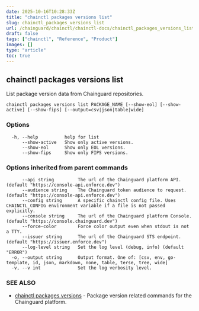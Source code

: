 ```yaml
---
date: 2025-10-16T10:28:33Z
title: "chainctl packages versions list"
slug: chainctl_packages_versions_list
url: /chainguard/chainctl/chainctl-docs/chainctl_packages_versions_list/
draft: false
tags: ["chainctl", "Reference", "Product"]
images: []
type: "article"
toc: true
---
```

## chainctl packages versions list

List package version data from Chainguard repositories.

```
chainctl packages versions list PACKAGE_NAME [--show-eol] [--show-active] [--show-fips] [--output=csv|json|table|wide]
```

### Options

```
  -h, --help          help for list
      --show-active   Show only active versions.
      --show-eol      Show only EOL versions.
      --show-fips     Show only FIPS versions.
```

### Options inherited from parent commands

```
      --api string         The url of the Chainguard platform API. (default "https://console-api.enforce.dev")
      --audience string    The Chainguard token audience to request. (default "https://console-api.enforce.dev")
      --config string      A specific chainctl config file. Uses CHAINCTL_CONFIG environment variable if a file is not passed explicitly.
      --console string     The url of the Chainguard platform Console. (default "https://console.chainguard.dev")
      --force-color        Force color output even when stdout is not a TTY.
      --issuer string      The url of the Chainguard STS endpoint. (default "https://issuer.enforce.dev")
      --log-level string   Set the log level (debug, info) (default "ERROR")
  -o, --output string      Output format. One of: [csv, env, go-template, id, json, markdown, none, table, terse, tree, wide]
  -v, --v int              Set the log verbosity level.
```

### SEE ALSO

* [chainctl packages versions](/chainguard/chainctl/chainctl-docs/chainctl_packages_versions/)	 - Package version related commands for the Chainguard platform.

